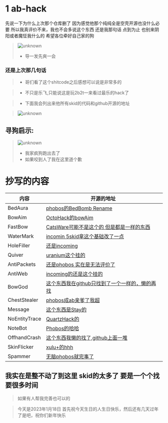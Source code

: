 #   1 ab-hack
 先说一下为什么上次那个仓库删了
 因为感觉他那个纯纯全是空壳开源也没什么必要
 所以我真评价不来，我也不会多说这个东西 还是我那句话 点到为止 也别来阴阳或者魔怔我什么的 希望各位牵好自己家的狗
>![unknown](https://i.postimg.cc/c46DVjpG/9-A-Z4-ZWC-BR38-EEXJCX.png)
> - 导一发先爽一会
### 还是上次那几句话

>- 哥们看了这个shitcode之后感想可以说是非常多的

>- 不只是乐飞,只能说这是玩2b2t一来看过最乐的hack了

> - 下面我会列出来他所有skid的代码和github开源的地址

>![unknown](https://i.postimg.cc/3JQ5cQ1k/FZ-UM8-JGRW-3-3-FHCOWBR.jpg)

## 寻狗启示:
>![unknown](https://i.postimg.cc/KzKR5qcB/0-0-NQ-1-J9-ATHK-P0-96-8.png)
>- 我家疯狗跑出去了
>- 如果咬到人了我在这里道个歉


# 抄写的内容
| 内容            | 开源的地址                                                                                                                                                                                                   |
|---------------|---------------------------------------------------------------------------------------------------------------------------------------------------------------------------------------------------------|
| BedAura       | [phobos的BedBomb Rename](https://github.com/The-Gopro336-Archive/CLEAN_Phobos_1.9.0-BUILDABLE-SRC/blob/main/src/main/java/me/earth/phobos/features/modules/combat/BedBomb.java)                          |
| BowAim        | [OctoHack的bowAim](https://github.com/Simple-Github-ORG/OctoHack-SRC/blob/d77ebe51395d25e1cefbea3eba4103e4b7bceb70/me/primooctopus33/octohack/client/modules/combat/BowAim.java)                         |
| FastBow       | [CatsWare可能不是这个的 但是都是一样的东西](https://github.com/CatsAreGood1337/CatsWare/blob/97534e0974e9b00612e9142ec899115be7699d4f/src/main/java/cats/gg/CatsWare/modules/PVP/FastBow.java)                          |
| WaterMark     | [incomin 5skid拿这个基础改了一点](https://github.com/HausemasterIssue/Incoming/blob/1c047ede5c70157f3b6e38a7a9385618bb49b631/src/main/java/me/alpha432/oyvey/features/modules/client/CSGOWatermark.java)         |
| HoleFiller    | [还是incoming](https://github.com/HausemasterIssue/Incoming/blob/1c047ede5c70157f3b6e38a7a9385618bb49b631/src/main/java/me/alpha432/oyvey/features/modules/combat/HoleFiller.java)                        |
| Quiver        | [uranium这个挂的](https://github.com/maywr/uranium/blob/ddd4aa4f2202b86e528719ec3404fb718195f7c2/src/main/java/me/alpha432/oyvey/features/modules/combat/Quiver.java)                                       |
| AntiPackets   | [还是phobos 实在是无法评价了](https://github.com/chris2rich/06dware/blob/439c97e2bfb8b652992983351434ffb3ea3c54f3/me/earth/phobos/features/module/misc/AntiPackets.java)                                          |
| AntiWeb       | [incoming的还是这个挂的](https://github.com/HausemasterIssue/Incoming/blob/1c047ede5c70157f3b6e38a7a9385618bb49b631/src/main/java/me/alpha432/oyvey/features/modules/movement/AntiWeb.java)                    |
| BowGod        | [这个东西我在github只找到了一个一样的，懒的再找](https://github.com/HanFenga/MoodHack/blob/bfd60d061ccb5fb212a7b733c8caff9e4904c9b4/src/main/java/dev/hanfeng/zhebushigudu/xufangggg/features/modules/combat/EliteBow.java) |
| ChestStealer  | [phobos成ab亲爹了我超](https://github.com/MHFNaN/yeye/blob/1a9aca370793416d7ad1661265c0d21e00596f21/src/main/java/me/earth/phobos/features/modules/berry/ChestStealer.java)                                   |
| Message       | [这个东西是Stay的](https://github.com/Logging4J/StayClient-Clowns/blob/master/me/alpha432/stay/features/modules/misc/Message.java)                                                                            |
| NoEntityTrace | [QuartzHack的](https://github.com/TinyHerm/QuartzHack/blob/9dbcd9b7cbc41fc7c38a248e264656281bd53e3d/src/main/java/me/mohalk/banzem/features/modules/player/NoEntityTrace.java)                           |
| NoteBot              | [Phobos的哈哈](https://github.com/h0rb/Phobos-1.9.0-Better-Compatibility/blob/32c2fa50d48cbeac0723c7ef67f480ca0c71fcca/src/main/java/me/earth/phobos/features/modules/misc/NoteBot.java)                   |
| OffhandCrash             | [这个东西我懒的找了,github上面一堆](https://github.com/search?p=5&q=OffhandCrash&type=Code)                                                                                                                          |
| SkinFlicker              | [xulu+的hhh](https://github.com/Elementars/Xulu-v1.5.2/blob/d2d1e1c5679f0815fc921377be6bba4699c4b566/xuluv1.5.2/com/elementars/eclient/module/misc/SkinFlicker.java)                                     |
| Spammer              | [无脑phobos就完事了](https://github.com/Hqrion-Clientz/Phobos-1.9.0-BUILDABLE-SRC/blob/main/src/main/java/me/earth/phobos/features/modules/misc/Spammer.java)                                                                                                                                                                                  |
## 我实在是整不动了到这里 skid的太多了 要是一个个找要很多时间
> 如果有人帮我完善也可以的

> 今天是2023年1月18日 首先祝今天生日的人生日快乐，然后还有几天过年了是吧，祝你们新年快乐

